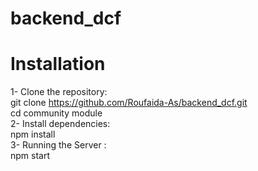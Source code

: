 # backend_dcf
# Installation

1- Clone the repository:
  <br>
   git clone https://github.com/Roufaida-As/backend_dcf.git
     <br>
   cd community module
   <br>
2- Install dependencies:
  <br>
   npm install
     <br>
3- Running the Server :
  <br>
   npm start
